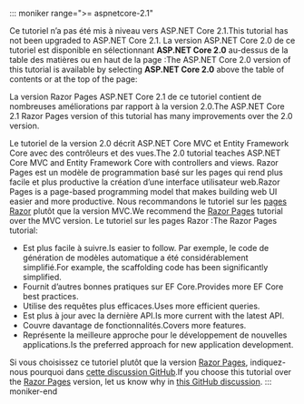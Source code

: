 ::: moniker range=">= aspnetcore-2.1"

<span data-ttu-id="7e5e5-101">Ce tutoriel n’a pas été mis à niveau vers ASP.NET Core 2.1.</span><span class="sxs-lookup"><span data-stu-id="7e5e5-101">This tutorial has not been upgraded to ASP.NET Core 2.1.</span></span> <span data-ttu-id="7e5e5-102">La version ASP.NET Core 2.0 de ce tutoriel est disponible en sélectionnant **ASP.NET Core 2.0** au-dessus de la table des matières ou en haut de la page :</span><span class="sxs-lookup"><span data-stu-id="7e5e5-102">The ASP.NET Core 2.0 version of this tutorial is available by selecting **ASP.NET Core 2.0** above the table of contents or at the top of the page:</span></span>

<span data-ttu-id="7e5e5-103">La version Razor Pages ASP.NET Core 2.1 de ce tutoriel contient de nombreuses améliorations par rapport à la version 2.0.</span><span class="sxs-lookup"><span data-stu-id="7e5e5-103">The ASP.NET Core 2.1 Razor Pages version of this tutorial has many improvements over the 2.0 version.</span></span>

<span data-ttu-id="7e5e5-104">Le tutoriel de la version 2.0 décrit ASP.NET Core MVC et Entity Framework Core avec des contrôleurs et des vues.</span><span class="sxs-lookup"><span data-stu-id="7e5e5-104">The 2.0 tutorial teaches ASP.NET Core MVC and Entity Framework Core with controllers and views.</span></span> <span data-ttu-id="7e5e5-105">Razor Pages est un modèle de programmation basé sur les pages qui rend plus facile et plus productive la création d’une interface utilisateur web.</span><span class="sxs-lookup"><span data-stu-id="7e5e5-105">Razor Pages is a page-based programming model that makes building web UI easier and more productive.</span></span> <span data-ttu-id="7e5e5-106">Nous recommandons le tutoriel sur les [pages Razor](xref:data/ef-rp/intro) plutôt que la version MVC.</span><span class="sxs-lookup"><span data-stu-id="7e5e5-106">We recommend the [Razor Pages](xref:data/ef-rp/intro) tutorial over the MVC version.</span></span> <span data-ttu-id="7e5e5-107">Le tutoriel sur les pages Razor :</span><span class="sxs-lookup"><span data-stu-id="7e5e5-107">The Razor Pages tutorial:</span></span>

* <span data-ttu-id="7e5e5-108">Est plus facile à suivre.</span><span class="sxs-lookup"><span data-stu-id="7e5e5-108">Is easier to follow.</span></span> <span data-ttu-id="7e5e5-109">Par exemple, le code de génération de modèles automatique a été considérablement simplifié.</span><span class="sxs-lookup"><span data-stu-id="7e5e5-109">For example, the scaffolding code has been significantly simplified.</span></span>
* <span data-ttu-id="7e5e5-110">Fournit d’autres bonnes pratiques sur EF Core.</span><span class="sxs-lookup"><span data-stu-id="7e5e5-110">Provides more EF Core best practices.</span></span>
* <span data-ttu-id="7e5e5-111">Utilise des requêtes plus efficaces.</span><span class="sxs-lookup"><span data-stu-id="7e5e5-111">Uses more efficient queries.</span></span>
* <span data-ttu-id="7e5e5-112">Est plus à jour avec la dernière API.</span><span class="sxs-lookup"><span data-stu-id="7e5e5-112">Is more current with the latest API.</span></span>
* <span data-ttu-id="7e5e5-113">Couvre davantage de fonctionnalités.</span><span class="sxs-lookup"><span data-stu-id="7e5e5-113">Covers more features.</span></span>
* <span data-ttu-id="7e5e5-114">Représente la meilleure approche pour le développement de nouvelles applications.</span><span class="sxs-lookup"><span data-stu-id="7e5e5-114">Is the preferred approach for new application development.</span></span>

<span data-ttu-id="7e5e5-115">Si vous choisissez ce tutoriel plutôt que la version [Razor Pages](xref:data/ef-rp/intro), indiquez-nous pourquoi dans [cette discussion GitHub](https://github.com/aspnet/Docs/issues/6146).</span><span class="sxs-lookup"><span data-stu-id="7e5e5-115">If you choose this tutorial over the [Razor Pages](xref:data/ef-rp/intro) version, let us know why in [this GitHub discussion](https://github.com/aspnet/Docs/issues/6146).</span></span>
::: moniker-end
